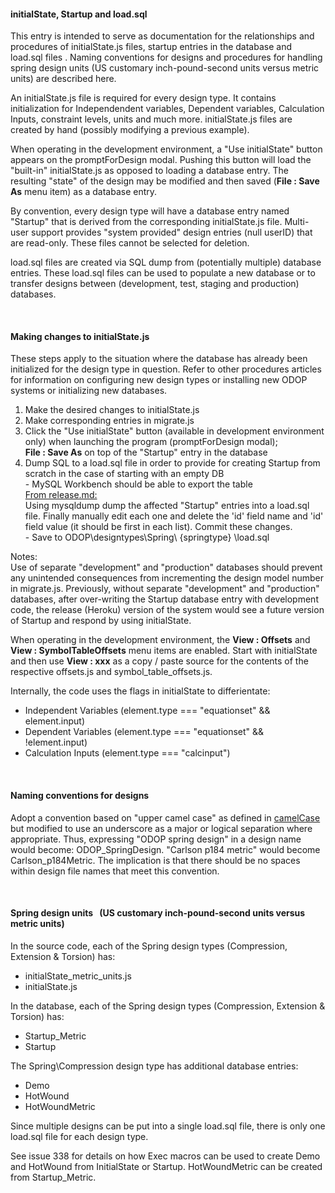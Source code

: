 #### initialState, Startup and load.sql

This entry is intended to serve as documentation for the relationships and procedures of initialState.js files, 
startup entries in the database and load.sql files . 
Naming conventions for designs and 
procedures for handling spring design units (US customary inch-pound-second units versus metric units) are described here.

An initialState.js file is required for every design type. 
It contains initialization for Independendent variables, Dependent variables, Calculation Inputs, constraint levels, units and much more.
initialState.js files are created by hand (possibly modifying a previous example).

When operating in the development environment, a "Use initialState" button appears on the promptForDesign modal.
Pushing this button will load the "built-in" initialState.js as opposed to loading a database entry.
The resulting "state" of the design may be modified and then saved (**File : Save As** menu item) as a database entry.   

By convention, every design type will have a database entry named "Startup" that is derived from the corresponding initialState.js file. 
Multi-user support provides "system provided" design entries (null userID) that are read-only. 
These files cannot be selected for deletion. 

load.sql files are created via SQL dump from (potentially multiple) database entries.
These load.sql files can be used to populate a new database or to transfer designs between (development, test, staging and production) databases.

&nbsp;

#### Making changes to initialState.js

These steps apply to the situation where the database has already been initialized
for the design type in question.
Refer to other procedures articles for information on configuring new design types
or installing new ODOP systems or initializing new databases.

1. Make the desired changes to initialState.js
2. Make corresponding entries in migrate.js
3. Click the "Use initialState" button (available in development environment only) when launching the program (promptForDesign modal);   
**File : Save As** on top of the "Startup" entry in the database
4. Dump SQL to a load.sql file in order to provide for creating Startup from scratch in the case of starting with an empty DB   
 \- MySQL Workbench should be able to export the table   
 [From release.md:](release)   
 Using mysqldump dump the affected "Startup" entries into a load.sql file. Finally manually edit each one and delete the 'id' field name and 'id' field value (it should be first in each list). Commit these changes.   
 \- Save to ODOP\designtypes\Spring\ {springtype} \load.sql   
 
Notes:   
Use of separate "development" and "production" databases should
prevent any unintended consequences from incrementing the design model
number in migrate.js. 
Previously, without separate "development" and "production" databases,
after over-writing the Startup database entry with development code, 
the release (Heroku) version of the system would see a future version 
of Startup and respond by using initialState.   

When operating in the development environment,
the **View : Offsets** and **View : SymbolTableOffsets** menu items are enabled.
Start with initialState and then use **View : xxx** as a copy / paste source for the contents of the respective offsets.js and symbol\_table_offsets.js.   

Internally, the code uses the flags in initialState to differientate:
+ Independent Variables (element.type === "equationset" && element.input)   
+ Dependent Variables (element.type === "equationset" && !element.input)   
+ Calculation Inputs (element.type === "calcinput")   
  
&nbsp;

#### Naming conventions for designs

Adopt a convention based on "upper camel case" as defined in [camelCase](https://en.wikipedia.org/wiki/Camel_case) but modified to use an underscore as a major or logical separation where appropriate. 
Thus, expressing "ODOP spring design" in a design name would become: ODOP\_SpringDesign. 
"Carlson p184 metric" would become Carlson_p184Metric. 
The implication is that there should be no spaces within design file names that meet this convention.

&nbsp;

#### Spring design units &nbsp; (US customary inch-pound-second units versus metric units)

In the source code, each of the Spring design types (Compression, Extension & Torsion) has:
 - initialState\_metric_units.js
 - initialState.js
  
 In the database, each of the Spring design types (Compression, Extension & Torsion) has:
 - Startup_Metric
 - Startup
 
 The Spring\Compression design type has additional database entries:
 - Demo
 - HotWound
 - HotWoundMetric
  
 Since multiple designs can be put into a single load.sql file, there is only one load.sql file for each design type.
 
 See issue 338 for details on how Exec macros can be used to create Demo and HotWound from InitialState or Startup.
 HotWoundMetric can be created from Startup_Metric.
  
 